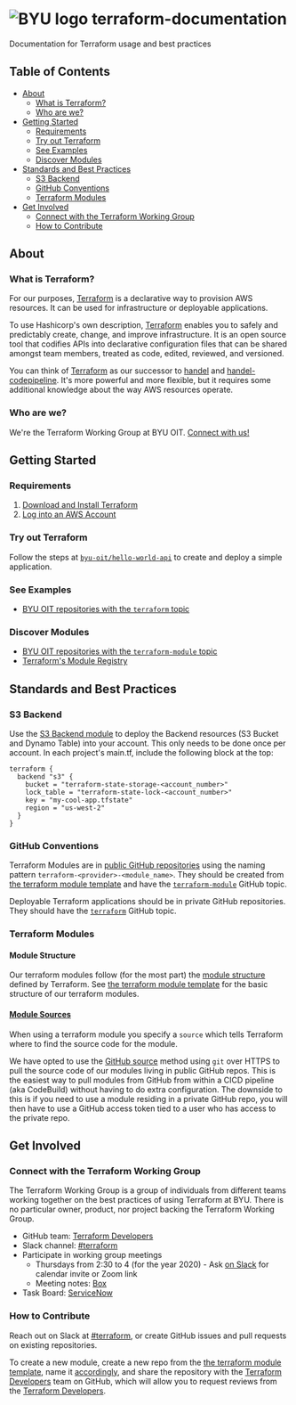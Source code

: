 # ![BYU logo](https://www.hscripts.com/freeimages/logos/university-logos/byu/byu-logo-clipart-128.gif) terraform-documentation
Documentation for Terraform usage and best practices

## Table of Contents
- [About](#about)
    - [What is Terraform?](#what-is-terraform)
    - [Who are we?](#who-are-we)
- [Getting Started](#getting-started)
    - [Requirements](#requirements)
    - [Try out Terraform](#try-out-terraform)
    - [See Examples](#see-examples)
    - [Discover Modules](#discover-modules)
- [Standards and Best Practices](#standards-and-best-practices)
    - [S3 Backend](#s3-backend)
    - [GitHub Conventions](#github-conventions)
    - [Terraform Modules](#terraform-modules)
- [Get Involved](#get-involved)
    - [Connect with the Terraform Working Group](#connect-with-the-terraform-working-group)
    - [How to Contribute](#how-to-contribute)


## About

### What is Terraform?
For our purposes, [Terraform](https://github.com/hashicorp/terraform) is a declarative way to provision AWS resources. It can be used for infrastructure or deployable applications.

To use Hashicorp's own description, [Terraform](https://github.com/hashicorp/terraform) enables you to safely and predictably create, change, and improve infrastructure. It is an open source tool that codifies APIs into declarative configuration files that can be shared amongst team members, treated as code, edited, reviewed, and versioned.

You can think of [Terraform](https://github.com/hashicorp/terraform) as our successor to [handel](https://github.com/byu-oit/handel) and [handel-codepipeline](https://github.com/byu-oit/handel-codepipeline). It's more powerful and more flexible, but it requires some additional knowledge about the way AWS resources operate.
### Who are we?
We're the Terraform Working Group at BYU OIT. [Connect with us!](#connect-with-the-terraform-working-group)


## Getting Started

### Requirements
1. [Download and Install Terraform](https://www.terraform.io/downloads.html)
2. [Log into an AWS Account](https://github.com/byu-oit/BYU-AWS-Documentation#accessing-byu-aws-cli)

### Try out Terraform
Follow the steps at [`byu-oit/hello-world-api`](https://github.com/byu-oit/hello-world-api) to create and deploy a simple application.

### See Examples
- [BYU OIT repositories with the `terraform` topic](https://github.com/search?q=org%3Abyu-oit+topic%3Aterraform&type=Repositories)

### Discover Modules
- [BYU OIT repositories with the `terraform-module` topic](https://github.com/search?q=org%3Abyu-oit+topic%3Aterraform-module&type=Repositories)
- [Terraform's Module Registry](https://registry.terraform.io/)


## Standards and Best Practices

### S3 Backend
Use the [S3 Backend module](https://github.com/byu-oit/terraform-aws-backend-s3) to deploy the Backend resources (S3 Bucket and Dynamo Table) into your account. This only needs to be done once per account.
In each project's main.tf, include the following block at the top:
```
terraform {
  backend "s3" {
    bucket = "terraform-state-storage-<account_number>"
    lock_table = "terraform-state-lock-<account_number>"
    key = "my-cool-app.tfstate"
    region = "us-west-2"
  }
}
```

### GitHub Conventions
Terraform Modules are in [public GitHub repositories](https://byu.app.box.com/file/293393654658) using the naming pattern `terraform-<provider>-<module_name>`. They should be created from [the terraform module template](https://github.com/byu-oit/terraform-module-template) and have the [`terraform-module`](https://github.com/search?q=org%3Abyu-oit+topic%3Aterraform-module&type=Repositories) GitHub topic.

Deployable Terraform applications should be in private GitHub repositories. They should have the [`terraform`](https://github.com/search?q=org%3Abyu-oit+topic%3Aterraform&type=Repositories) GitHub topic.

### Terraform Modules

#### Module Structure
Our terraform modules follow (for the most part) the [module structure](https://www.terraform.io/docs/modules/index.html) defined by Terraform. See [the terraform module template](https://github.com/byu-oit/terraform-module-template) for the basic structure of our terraform modules.

#### [Module Sources](https://www.terraform.io/docs/modules/sources.html)
When using a terraform module you specify a `source` which tells Terraform where to find the source code for the module.

We have opted to use the [GitHub source](https://www.terraform.io/docs/modules/sources.html#github) method using `git` 
over HTTPS to pull the source code of our modules living in public GitHub repos. This is the easiest way to pull modules
from GitHub from within a CICD pipeline (aka CodeBuild) without having to do extra configuration. The downside to this 
is if you need to use a module residing in a private GitHub repo, you will then have to use a GitHub access token tied
to a user who has access to the private repo. 


## Get Involved

### Connect with the Terraform Working Group
The Terraform Working Group is a group of individuals from different teams working together on the best practices of using Terraform at BYU. There is no particular owner, product, nor project backing the Terraform Working Group.

- GitHub team: [Terraform Developers](https://github.com/orgs/byu-oit/teams/terraform-developers)
- Slack channel: [#terraform](https://byu-oit.slack.com/archives/CQ2BE663T)
- Participate in working group meetings
  - Thursdays from 2:30 to 4 (for the year 2020) - Ask [on Slack]((https://byu-oit.slack.com/archives/CQ2BE663T)) for calendar invite or Zoom link
  - Meeting notes: [Box](https://byu.app.box.com/notes/565434185067?s=i0zy8v9aymtf0rhtd2ywpe1puldi8b2n)
- Task Board: [ServiceNow](https://it.byu.edu/$vtb.do?sysparm_board=adea9b97dbadcc101f061cb51b961940)

### How to Contribute
Reach out on Slack at [#terraform](https://byu-oit.slack.com/archives/CQ2BE663T), or create GitHub issues and pull requests on existing repositories.

To create a new module, create a new repo from the [the terraform module template](https://github.com/byu-oit/terraform-module-template), name it [accordingly](#github-conventions), and share the repository with the [Terraform Developers](https://github.com/orgs/byu-oit/teams/terraform-developers) team on GitHub, which will allow you to request reviews from the [Terraform Developers](https://github.com/orgs/byu-oit/teams/terraform-developers).
